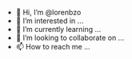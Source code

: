 - 👋 Hi, I’m @lorenbzo
- 👀 I’m interested in ...
- 🌱 I’m currently learning ...
- 💞️ I’m looking to collaborate on ...
- 📫 How to reach me ...

<!---
lorenbzo/lorenbzo is a ✨ special ✨ repository because its `README.md` (this file) appears on your GitHub profile.
You can click the Preview link to take a look at your changes.
--->
